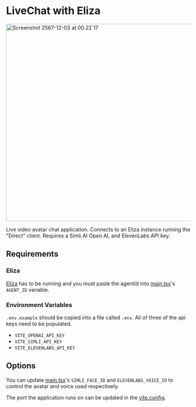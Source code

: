 # LiveChat with Eliza

<img width="540" alt="Screenshot 2567-12-03 at 00 22 17" src="https://github.com/user-attachments/assets/e6119dd5-377e-41e3-937c-8ecd28082827">

Live video avatar chat application. Connects to an Eliza instance running the "Direct" client. Requires a Simli AI Open AI, and ElevenLabs API key.

## Requirements

### Eliza

[Eliza](https://github.com/ai16z/eliza) has to be running and you must paste the agentId into [main.tsx](/src/main.tsx)'s `AGENT_ID` variable.

### Environment Variables

`.env.example` should be copied into a file called `.env`. All of three of the api keys need to be populated.

- `VITE_OPENAI_API_KEY`
- `VITE_SIMLI_API_KEY`
- `VITE_ELEVENLABS_API_KEY`

## Options

You can update [main.tsx](/src/main.tsx)'s `SIMLI_FACE_ID` and `ELEVENLABS_VOICE_ID` to control the avatar and voice used respectively.

The port the application runs on can be updated in the [vite.config](/vite.config.ts).

